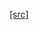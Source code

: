 [[src]](https://github.com/ghc/ghc/tree/master/compiler/nativeGen/RegAlloc/Linear/SPARC/FreeRegs.hs)
